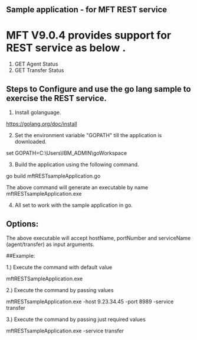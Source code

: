 
## Sample application - for MFT REST service
#  MFT V9.0.4  provides support for REST service as below .
1. GET Agent Status
2. GET Transfer Status


## Steps to Configure and use the go lang sample to exercise the REST service.

1. Install golanguage.

https://golang.org/doc/install 

2. Set the environment variable "GOPATH" till the application is downloaded. 

 set GOPATH=C:\Users\IBM_ADMIN\goWorkspace

3. Build the application using the following command.

go build mftRESTsampleApplication.go 

The above command will generate an executable by name mftRESTsampleApplication.exe

4. All set to work with the sample application in go.

## Options: 

The above executable will accept hostName, portNumber and  serviceName (agent/transfer) as input arguments.

##Example: 

1.) Execute the command with default value

mftRESTSampleApplication.exe

2.) Execute the command by passing values

mftRESTsampleApplication.exe -host 9.23.34.45 -port 8989 -service transfer

3.) Execute the command by passing just required values

mftRESTsampleApplication.exe -service transfer
